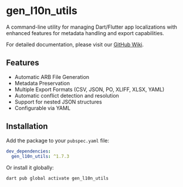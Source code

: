 # gen_l10n_utils

A command-line utility for managing Dart/Flutter app localizations with enhanced features for metadata handling and export capabilities.

For detailed documentation, please visit our [GitHub Wiki](https://github.com/AppMinds-dev/gen_l10n_utils/wiki).

## Features

- Automatic ARB File Generation
- Metadata Preservation
- Multiple Export Formats (CSV, JSON, PO, XLIFF, XLSX, YAML)
- Automatic conflict detection and resolution
- Support for nested JSON structures
- Configurable via YAML

## Installation

Add the package to your `pubspec.yaml` file:

```yaml
dev_dependencies:
  gen_l10n_utils: ^1.7.3
```

Or install it globally:

```bash
dart pub global activate gen_l10n_utils
```
